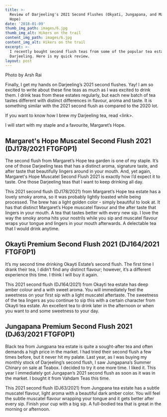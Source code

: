 ```yaml
---
title: >-
  Review of Darjeeling's 2021 Second Flushes (Okyati, Jungapana, and Margaret's
  Hope)
date: '2018-01-09'
thumb_img_path: images/6.jpg
thumb_img_alt: Hikers on the trail
content_img_path: images/6.jpg
content_img_alt: Hikers on the trail
excerpt: >-
  I recently bought second flush teas from some of the popular tea estates in
  Darjeeling. Here is my quick review.
layout: post
---
```

Photo by Arsh Rai

Finally, I get my hands on Darjeeling’s 2021 second flushes. Yay! I am so excited to write about these fine teas as much as I was excited to drink them. I drink teas from these estates regularly, but each new batch of tea tastes different with distinct differences in flavour, aroma and taste. It is something similar with the 2021 second flush as compared to the 2020  lot.

If you want to know how I brew my Darjeeling tea, read \<link>. 

I will start with my staple and a favourite, Margaret’s Hope.

## Margaret's Hope Muscatel Second Flush 2021 (DJ178/2021 FTGF0P1)

The second flush from Margaret’s Hope tea garden is one of my staple. It’s one of those Darjeeling teas that has a distinct aroma, signature taste, and after taste that beautifully lingers around in your mouth. And, yet again, Margaret's Hope Muscatel Second Flush 2021 is exactly how I’d expect it to taste. One those Darjeeling teas that I want to keep drinking all day.

This 2021 second flush (DJ178/2021) from Margaret’s Hope tea estate has a lovely smoky aroma, so it was probably lightly toasted while being processed. The brew has a light golden color - simply beautiful to look at. It has that distinct Margaret’s Hope muscatel flavour and the after taste that lingers in your mouth. A tea that tastes better with every new sip. I love the way the smoky aroma hits your nostrils while you sip and muscatel flavour wraps your tongue and lingers in your mouth afterwards. A delectable tea that I would drink anytime.

## Okayti Premium Second Flush 2021 (DJ164/2021 FTGF0P1)

It’s my second time drinking Okayti Estate’s second flush. The first time I drank their tea, I didn’t find any distinct flavour; however, it’s a different  experience this time. I think I will buy it again.

This 2021 second flush (DJ164/2021) from Okayti tea estate has deep amber colour and a with sweet aroma. You will immediately feel the sweetness on your first sip with a light muscatel aftertaste. The sweetness of the tea lingers as you continue to sip this with a certain character from Okayti tea estate. An excellent tea to drink later in the afternoon or when you want to and some sweetness to your day.

## Jungapana Premium Second Flush 2021 (DJ63/2021 FTGF0P1)

Black tea from Jungpana tea estate is quite a sought-after tea and often demands a high price in the market. I had tried their second flush a few times before, but it never hit my palate. Last year, as I was buying my monthly stock of Darjeeling’s second flush, I saw Jungapana’s Summer Chinary on sale at Teabox. I decided to try it one more time. I liked it. This year I immediately got Jungapan’s 2021 second flush as soon as it was in the market. I bought it from Vahdam Teas this time. 

This 2021 second flush (DJ63/2021) from Jungpana tea estate has a subtle muscatel flavour, light aroma with a beautiful dark amber color. You will feel the subtle muscatel flavour wrapping your tongue and it gets better after every sip. Finish your cup with a big sip. A full-bodied tea that is great in the morning or afternoon.
